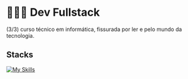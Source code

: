 # 👩🏻‍💻 Dev Fullstack
(3/3) curso técnico em informática, fissurada por ler e pelo mundo da tecnologia.

## Stacks
[![My Skills](https://skillicons.dev/icons?i=js,nodejs,express,postgres)](https://skillicons.dev)
